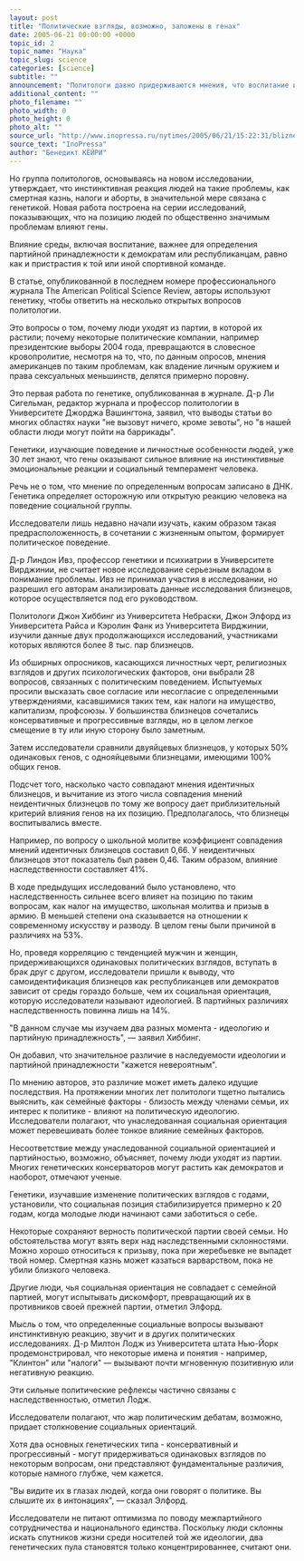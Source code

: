 ```yaml
---
layout: post
title: "Политические взгляды, возможно, заложены в генах"
date: 2005-06-21 00:00:00 +0000
topic_id: 2
topic_name: "Наука"
topic_slug: science
categories: [science]
subtitle: ""
announcement: "Политологи давно придерживаются мнения, что воспитание и опыт определяют политические взгляды людей. Ребенок, воспитанный на демонстрациях в защиту мира и в ненависти к Бушу, во взрослом возрасте уйдет влево, если его не собьет с дороги сильное жизненное потрясение. Тот, кого воспитывали на протестах против повышения налогов и в ненависти к Кеннеди, обычно оказывается в правом лагере."
additional_content: ""
photo_filename: ""
photo_width: 0
photo_height: 0
photo_alt: ""
source_url: "http://www.inopressa.ru/nytimes/2005/06/21/15:22:31/bliznetsi"
source_text: "InoPressa"
author: "Бенедикт КЕЙРИ"
---
```

Но группа политологов, основываясь на новом исследовании, утверждает, что инстинктивная реакция людей на такие проблемы, как смертная казнь, налоги и аборты, в значительной мере связана с генетикой. Новая работа построена на серии исследований, показывающих, что на позицию людей по общественно значимым проблемам влияют гены.

Влияние среды, включая воспитание, важнее для определения партийной принадлежности к демократам или республиканцам, равно как и пристрастия к той или иной спортивной команде.

В статье, опубликованной в последнем номере профессионального журнала The American Political Science Review, авторы используют генетику, чтобы ответить на несколько открытых вопросов политологии.

Это вопросы о том, почему люди уходят из партии, в которой их растили; почему некоторые политические компании, например президентские выборы 2004 года, превращаются в словесное кровопролитие, несмотря на то, что, по данным опросов, мнения американцев по таким проблемам, как владение личным оружием и права сексуальных меньшинств, делятся примерно поровну.

Это первая работа по генетике, опубликованная в журнале. Д-р Ли Сигельман, редактор журнала и профессор политологии в Университете Джорджа Вашингтона, заявил, что выводы статьи во многих областях науки "не вызовут ничего, кроме зевоты", но "в нашей области люди могут пойти на баррикады".

Генетики, изучающие поведение и личностные особенности людей, уже 30 лет знают, что гены оказывают сильное влияние на инстинктивные эмоциональные реакции и социальный темперамент человека.

Речь не о том, что мнение по определенным вопросам записано в ДНК. Генетика определяет осторожную или открытую реакцию человека на поведение социальной группы.

Исследователи лишь недавно начали изучать, каким образом такая предрасположенность, в сочетании с жизненным опытом, формирует политическое поведение.

Д-р Линдон Ивз, профессор генетики и психиатрии в Университете Вирджинии, не считает новое исследование серьезным вкладом в понимание проблемы. Ивз не принимал участия в исследовании, но разрешил его авторам анализировать данные исследования близнецов, которое осуществляется под его руководством.

Политологи Джон Хиббинг из Университета Небраски, Джон Элфорд из Университета Райса и Кэролин Фанк из Университета Вирджинии, изучили данные двух продолжающихся исследований, участниками которых являются более 8 тыс. пар близнецов.

Из обширных опросников, касающихся личностных черт, религиозных взглядов и других психологических факторов, они выбрали 28 вопросов, связанных с политическим поведением. Испытуемых просили высказать свое согласие или несогласие с определенными утверждениями, касавшимися таких тем, как налоги на имущество, капитализм, профсоюзы. У большинства близнецов сочетались консервативные и прогрессивные взгляды, но в целом легкое смещение в ту или иную сторону было заметным.

Затем исследователи сравнили двуяйцевых близнецов, у которых 50% одинаковых генов, с однояйцевыми близнецами, имеющими 100% общих генов.

Подсчет того, насколько часто совпадают мнения идентичных близнецов, и вычитание из этого числа совпадения мнений неидентичных близнецов по тому же вопросу дает приблизительный критерий влияния генов на их позицию. Предполагалось, что близнецы воспитывались вместе.

Например, по вопросу о школьной молитве коэффициент совпадения мнений идентичных близнецов составил 0,66. У неидентичных близнецов этот показатель был равен 0,46. Таким образом, влияние наследственности составляет 41%.

В ходе предыдущих исследований было установлено, что наследственность сильнее всего влияет на позицию по таким вопросам, как налог на имущество, школьная молитва и призыв в армию. В меньшей степени она сказывается на отношении к современному искусству и разводу. В целом гены были причиной в различиях на 53%.

Но, проведя корреляцию с тенденцией мужчин и женщин, придерживающихся одинаковых политических взглядов, вступать в брак друг с другом, исследователи пришли к выводу, что самоидентификация близнецов как республиканцев или демократов зависит от среды гораздо больше, чем их социальная ориентация, которую исследователи называют идеологией. В партийных различиях наследственность повинна лишь на 14%.

"В данном случае мы изучаем два разных момента - идеологию и партийную принадлежность", &mdash; заявил Хиббинг.

Он добавил, что значительное различие в наследуемости идеологии и партийной принадлежности "кажется невероятным".

По мнению авторов, это различие может иметь далеко идущие последствия. На протяжении многих лет политологи тщетно пытались выяснить, как семейные факторы - близость между членами семьи, их интерес к политике - влияют на политическую идеологию. Исследователи полагают, что унаследованная социальная ориентация может перевешивать более тонкое влияние семейных факторов.

Несоответствие между унаследованной социальной ориентацией и партийностью, возможно, объясняет, почему люди уходят из партии. Многих генетических консерваторов могут растить как демократов и наоборот, отмечают ученые.

Генетики, изучавшие изменение политических взглядов с годами, установили, что социальная позиция стабилизируется примерно к 20 годам, когда молодые люди начинают сами заботиться о себе.

Некоторые сохраняют верность политической партии своей семьи. Но обстоятельства могут взять верх над наследственными склонностями. Можно хорошо относиться к призыву, пока при жеребьевке не выпадет твой номер. Смертная казнь может казаться варварством, пока не убили близкого человека.

Другие люди, чья социальная ориентация не совпадает с семейной партией, могут испытывать дискомфорт, превращающий их в противников своей прежней партии, отметил Элфорд.

Мысль о том, что определенные социальные вопросы вызывают инстинктивную реакцию, звучит и в других политических исследованиях. Д-р Милтон Лодж из Университета штата Нью-Йорк продемонстрировал, что некоторые имена и понятия - например, "Клинтон" или "налоги" &mdash; вызывают почти мгновенную позитивную или негативную реакцию.

Эти сильные политические рефлексы частично связаны с наследственностью, отметил Лодж.

Исследователи полагают, что жар политическим дебатам, возможно, придает столкновение социальных ориентаций.

Хотя два основных генетических типа - консервативный и прогрессивный - могут придерживаться одинаковых взглядов по некоторым вопросам, они представляют фундаментальные различия, которые намного глубже, чем кажется.

"Вы видите их в глазах людей, когда они говорят о политике. Вы слышите их в интонациях", &mdash; сказал Элфорд.

Исследователи не питают оптимизма по поводу межпартийного сотрудничества и национального единства. Поскольку люди склонны искать спутников жизни среди носителей той же идеологии, два генетических пула становятся только концентрированнее, считают они.
